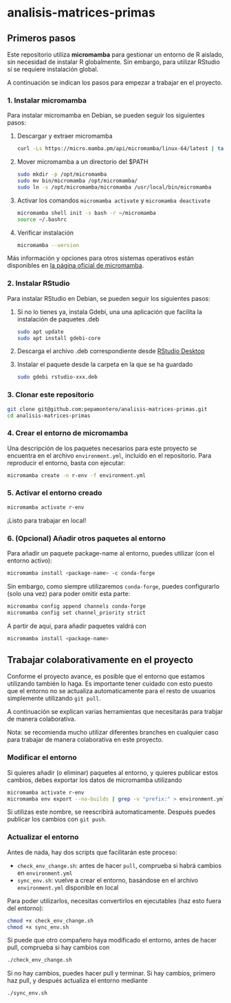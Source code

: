 # analisis-matrices-primas

## Primeros pasos

Este repositorio utiliza **micromamba** para gestionar un entorno de R aislado, sin necesidad de instalar R globalmente.
Sin embargo, para utilizar RStudio sí se requiere instalación global.

A continuación se indican los pasos para empezar a trabajar en el proyecto.

### 1. Instalar micromamba

Para instalar micromamba en Debian, se pueden seguir los siguientes pasos:

1. Descargar y extraer micromamba

    ```bash
    curl -Ls https://micro.mamba.pm/api/micromamba/linux-64/latest | tar -xvj bin/micromamba
    ```

2. Mover micromamba a un directorio del $PATH

    ```bash
    sudo mkdir -p /opt/micromamba
	sudo mv bin/micromamba /opt/micromamba/
	sudo ln -s /opt/micromamba/micromamba /usr/local/bin/micromamba
    ```
    
3. Activar los comandos `micromamba activate` y `micromamba deactivate`

    ```bash
    micromamba shell init -s bash -r ~/micromamba
	source ~/.bashrc
    ```
    
4. Verificar instalación

    ```bash
    micromamba --version
    ```
    
Más información y opciones para otros sistemas operativos están disponibles en [la página oficial de micromamba](https://mamba.readthedocs.io/en/latest/installation/micromamba-installation.html).
    
### 2. Instalar RStudio

Para instalar RStudio en Debian, se pueden seguir los siguientes pasos:

1. Si no lo tienes ya, instala Gdebi, una una aplicación que facilita la instalación de paquetes .deb

    ```bash
    sudo apt update
    sudo apt install gdebi-core
    ```
    
2. Descarga el archivo .deb correspondiente desde [RStudio Desktop](https://posit.co/download/rstudio-desktop/)

3. Instalar el paquete desde la carpeta en la que se ha guardado

    ```bash
    sudo gdebi rstudio-xxx.deb
    ```
    
### 3. Clonar este repositorio

```bash
git clone git@github.com:pepamontero/analisis-matrices-primas.git
cd analisis-matrices-primas
```
    
### 4. Crear el entorno de micromamba

Una descripción de los paquetes necesarios para este proyecto se encuentra en el archivo `environment.yml`, incluido en el repositorio. Para reproducir el entorno, basta con ejecutar:

```bash
micromamba create -n r-env -f environment.yml
```

### 5. Activar el entorno creado

```bash
micromamba activate r-env
```

¡Listo para trabajar en local!

### 6. (Opcional) Añadir otros paquetes al entorno

Para añadir un paquete package-name al entorno, puedes utilizar (con el entorno activo):

```bash
micromamba install <package-name> -c conda-forge
```

Sin embargo, como siempre utilizaremos `conda-forge`, puedes configurarlo (solo una vez) para poder omitir esta parte:

```bash
micromamba config append channels conda-forge
micromamba config set channel_priority strict
```

A partir de aquí, para añadir paquetes valdrá con

```bash
micromamba install <package-name>
```



## Trabajar colaborativamente en el proyecto

Conforme el proyecto avance, es posible que el entorno que estamos utilizando también lo haga. Es importante tener cuidado con esto puesto que el entorno no se actualiza automaticamente para el resto de usuarios simplemente utilizando `git pull`.

A continuación se explican varias herramientas que necesitarás para trabjar de manera colaborativa.

Nota: se recomienda mucho utilizar diferentes branches en cualquier caso para trabajar de manera colaborativa en este proyecto.

### Modificar el entorno

Si quieres añadir (o eliminar) paquetes al entorno, y quieres publicar estos cambios, debes exportar los datos de micromamba utilizando

```bash
micromamba activate r-env
micromamba env export --no-builds | grep -v "prefix:" > environment.yml`
```

Si utilizas este nombre, se reescribirá automaticamente. Después puedes publicar los cambios con `git push`.

### Actualizar el entorno

Antes de nada, hay dos scripts que facilitarán este proceso:

- `check_env_change.sh`: antes de hacer `pull`, comprueba si habrá cambios en `environment.yml`
- `sync_env.sh`: vuelve a crear el entorno, basándose en el archivo `environment.yml` disponible en local

Para poder utilizarlos, necesitas convertirlos en ejecutables (haz esto fuera del entorno):

```bash
chmod +x check_env_change.sh
chmod +x sync_env.sh
```

Si puede que otro compañero haya modificado el entorno, antes de hacer pull, comprueba si hay cambios con

```bash
./check_env_change.sh
```

Si no hay cambios, puedes hacer pull y terminar. Si hay cambios, primero haz pull, y después actualiza el entorno mediante

```bash
./sync_env.sh
```
